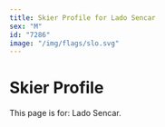 ```yaml
---
title: Skier Profile for Lado Sencar
sex: "M"
id: "7286"
image: "/img/flags/slo.svg" 
---
```


# Skier Profile

This page is for: Lado Sencar.
    